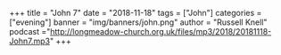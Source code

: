 +++
title = "John 7"
date = "2018-11-18"
tags = ["John"]
categories = ["evening"]
banner = "img/banners/john.png"
author = "Russell Knell"
podcast ="http://longmeadow-church.org.uk/files/mp3/2018/20181118-John7.mp3"
+++
